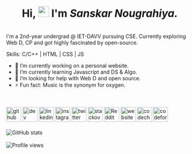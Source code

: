 <h1 align="center">Hi, <img src="https://github.com/TheDudeThatCode/TheDudeThatCode/blob/master/Assets/Hi.gif" width="29px"> I'm <b><i>Sanskar Nougrahiya.</i></b></h1> <br>
I'm a 2nd-year undergrad @ IET-DAVV pursuing CSE.
Currently exploring Web D, CP and got highly fascinated by open-source. 
<br>

Skills: C/C++ | HTML | CSS | JS

- 🔭 I’m currently working on a personal website. 
- 🌱 I’m currently learning Javascript and DS & Algo. 
- 🤔 I’m looking for help with Web D and open source. 
- ⚡ Fun fact: Music is the synonym for oxygen. 
<br>

[<img src='https://cdn.jsdelivr.net/npm/simple-icons@3.0.1/icons/github.svg' alt='github' height='40'>](https://github.com/sanskarn17)       [<img src='https://cdn.jsdelivr.net/npm/simple-icons@3.0.1/icons/dev-dot-to.svg' alt='dev' height='40'>](https://dev.to/sanskarn17)  [<img src='https://cdn.jsdelivr.net/npm/simple-icons@3.0.1/icons/linkedin.svg' alt='linkedin' height='40'>](https://www.linkedin.com/in/sanskarnougrahiya17/)  [<img src='https://cdn.jsdelivr.net/npm/simple-icons@3.0.1/icons/instagram.svg' alt='instagram' height='40'>](https://www.instagram.com/sanskarn17/)      [<img src='https://cdn.jsdelivr.net/npm/simple-icons@3.0.1/icons/twitter.svg' alt='twitter' height='40'>](https://twitter.com/sanskarn17)  [<img src='https://cdn.jsdelivr.net/npm/simple-icons@3.0.1/icons/stackoverflow.svg' alt='stackoverflow' height='40'>](https://stackoverflow.com/users/16874461)  [<img src='https://cdn.jsdelivr.net/npm/simple-icons@3.0.1/icons/reddit.svg' alt='Reddit' height='40'>](https://www.reddit.com/user/sanskarn17)  [<img src='https://cdn.jsdelivr.net/npm/simple-icons@3.0.1/icons/icloud.svg' alt='website' height='40'>](https://sanskarn17.me/)  [<img src='https://cdn.jsdelivr.net/npm/simple-icons@3.0.1/icons/codechef.svg' alt='codechef' height='40'>](https://www.codechef.com/users/sanskarn17)  [<img src='https://cdn.jsdelivr.net/npm/simple-icons@3.0.1/icons/codeforces.svg' alt='codeforces' height='40'>](https://codeforces.com/profile/sanskarn17)  
<br>
![GitHub stats](https://github-readme-stats.vercel.app/api?username=sanskarn17&show_icons=true)  
<br>
![Profile views](https://komarev.com/ghpvc/?username=sanskarn17&label=Profile%20views&color=0e75b6&style=flat)  
